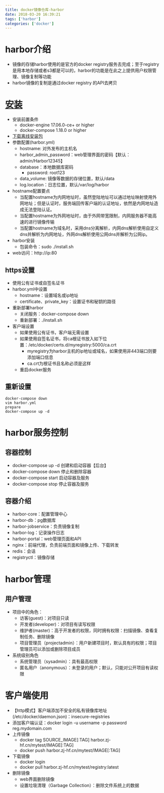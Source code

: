 ```yaml
---
title: docker镜像仓库-harbor
date: 2018-03-20 16:39:21
tags: ['harbor']
categories: ['docker']
---
```

# harbor介绍
* 镜像的存储harbor使用的是官方的docker registry服务去完成；至于registry是用本地存储或者s3都是可以的，harbor的功能是在此之上提供用户权限管理、镜像复制等功能
* harbor镜像的复制是通过docker registry 的API去拷贝

# [安装][6]
* 安装前置条件
    - docker-engine 17.06.0-ce+ or higher
    - docker-compose 1.18.0 or higher
* [下载离线安装包][3]
* 参数配置(harbor.yml)
    - hostname: 对外发布的主机名
    - harbor_admin_password：web管理界面的密码【默认：admin/Harbor12345】
    - database：本地数据库密码
        + password: root123
    - data_volume: 镜像等数据的存储位置，默认/data
    - log.location：日志位置，默认/var/log/harbor
* hostname配置要点
    - 当配置hostname为内网地址时，虽然登陆地址可以通过地址映射使用外网地址；但是认证时，服务端回传客户端的认证地址，依然是内网地址造成无法登陆认证。
    - 当配置hostname为外网地址时，由于外网带宽限制，内网服务器不能高速的进行镜像传输
    - 当配置hostname为域名时，采用dns分离解析，内网dns解析使用自定义dns并解析为内网地址，外网dns解析使用公网dns并解析为公网ip。
* harbor安装
    - 包装命令：sudo ./install.sh
* web访问：http://ip:80

## https设置
* 使用公有证书或自签名证书
* harbor.yml中设置
    - hostname：设置域名或ip地址
    - certificate、private_key：设置证书和秘钥的路径
* 重新部署harbor
    - 关闭服务：docker-compose down
    - 重新部署：./install.sh
* 客户端设置
    - 如果使用公有证书，客户端无需设置
    - 如果使用自签名证书，将ca根证书放入如下位置：/etc/docker/certs.d/myregistry:5000/ca.crt
        + myregistry为harbor主机的ip地址或域名，如果使用非443端口则要添加端口信息
        + ca.crt为根证书且名称必须是这样
    - 重启docker服务

## 重新设置

```
docker-compose down
vim harbor.yml
prepare
docker-compose up -d
```

# harbor服务控制 
## 容器控制
* docker-compose up -d 创建和启动容器【后台】
* docker-compose down 停止和删除容器
* docker-compose start 启动容器及服务
* docker-compose stop 停止容器及服务

## 容器介绍
* harbor-core：配置管理中心
* harbor-db：pg数据库
* harbor-jobservice：负责镜像复制
* harbor-log：记录操作日志
* harbor-portal：web管理页面和API
* nginx：前端代理，负责前端页面和镜像上传、下载转发
* redis：会话
* registryctl：镜像存储

# harbor管理
## 用户管理
* 项目中的角色：
    - 访客(guest)：对项目只读
    - 开发者(developer)：对项目有读写权限
    - 维护者(master)：高于开发者的权限，同时拥有权限：扫描镜像、查看复制任务、删除镜像
    - 项目管理员（projectadmin）：用户新建项目时，默认具有的权限；项目管理员可以添加或删除项目成员
* 系统级别角色
    - 系统管理员（sysadmin）：具有最高权限
    - 匿名用户（anonymous）：未登录的用户；默认，只能对公开项目有读权限

# 客户端使用
* 【http模式】客户端添加不安全的私有镜像库地址(/etc/docker/daemon.json)：insecure-registries
* 添加客户端认证：docker login -u username -p password reg.mydomain.com
* 上传镜像
    - docker tag SOURCE_IMAGE[:TAG] harbor.zj-hf.cn/mytest/IMAGE[:TAG]
    - docker push harbor.zj-hf.cn/mytest/IMAGE[:TAG]
* 下载镜像
    - docker login
    - docker pull harbor.zj-hf.cn/mytest/registry:latest
* 删除镜像
    - web界面删除镜像
    - 设置垃圾清理（Garbage Collection）：删除文件系统上的数据

[3]: https://github.com/goharbor/harbor/releases
[6]: https://goharbor.io/docs/2.0.0/install-config/
